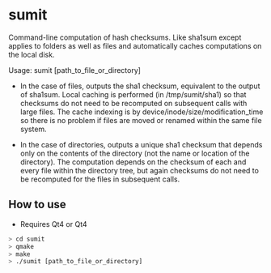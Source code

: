 # sumit
Command-line computation of hash checksums. Like sha1sum except applies to folders as well as files and automatically caches computations on the local disk.

Usage: sumit [path_to_file_or_directory]

* In the case of files, outputs the sha1 checksum, equivalent to the output of sha1sum. Local caching is performed (in /tmp/sumit/sha1) so that checksums do not need to be recomputed on subsequent calls with large files. The cache indexing is by device/inode/size/modification_time so there is no problem if files are moved or renamed within the same file system.

* In the case of directories, outputs a unique sha1 checksum that depends only on the contents of the directory (not the name or location of the directory). The computation depends on the checksum of each and every file within the directory tree, but again checksums do not need to be recomputed for the files in subsequent calls.


## How to use

* Requires Qt4 or Qt4

```bash
> cd sumit
> qmake
> make
> ./sumit [path_to_file_or_directory]
```
